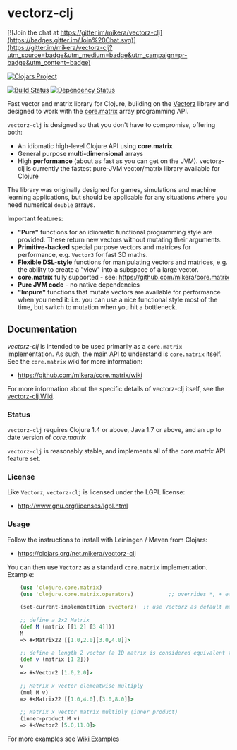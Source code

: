 vectorz-clj
===========

[![Join the chat at https://gitter.im/mikera/vectorz-clj](https://badges.gitter.im/Join%20Chat.svg)](https://gitter.im/mikera/vectorz-clj?utm_source=badge&utm_medium=badge&utm_campaign=pr-badge&utm_content=badge)

[![Clojars Project](http://clojars.org/net.mikera/vectorz-clj/latest-version.svg)](http://clojars.org/net.mikera/vectorz-clj)

[![Build Status](https://travis-ci.org/mikera/vectorz-clj.png?branch=develop)](https://travis-ci.org/mikera/vectorz-clj) [![Dependency Status](https://www.versioneye.com/user/projects/54deed26271c93696000004a/badge.svg?style=flat)](https://www.versioneye.com/user/projects/54deed26271c93696000004a)

Fast vector and matrix library for Clojure, building on the [Vectorz](https://github.com/mikera/vectorz) library and designed to work with the [core.matrix](https://github.com/mikera/core.matrix) array programming API.

`vectorz-clj` is designed so that you don't have to compromise, offering both:

 - An idiomatic high-level Clojure API using **core.matrix**
 - General purpose **multi-dimensional** arrays
 - High **performance** (about as fast as you can get on the JVM). vectorz-clj is currently the fastest pure-JVM vector/matrix library available for Clojure

The library was originally designed for games, simulations and machine learning applications, 
but should be applicable for any situations where you need numerical `double` arrays.

Important features:

 - **"Pure"** functions for an idiomatic functional programming style are provided. These return new vectors without mutating their arguments.
 - **Primitive-backed** special purpose vectors and matrices for performance, e.g. `Vector3` for fast 3D maths.
 - **Flexible DSL-style** functions for manipulating vectors and matrices, e.g. the ability to create a "view" into a subspace of a large vector.
 - **core.matrix** fully supported - see: https://github.com/mikera/core.matrix 
 - **Pure JVM code** - no native dependencies
 - **"Impure"** functions that mutate vectors are available for performance when you need it: i.e. you can use a nice functional style most of the time, but switch to mutation when you hit a bottleneck.
 
## Documentation

*vectorz-clj* is intended to be used primarily as a `core.matrix` implementation. As such, the main API to understand is `core.matrix` itself. See the `core.matrix` wiki for more information:

 - https://github.com/mikera/core.matrix/wiki

For more information about the specific details of vectorz-clj itself, see the [vectorz-clj Wiki](https://github.com/mikera/vectorz-clj/wiki).

### Status

`vectorz-clj` requires Clojure 1.4 or above, Java 1.7 or above, and an up to date version of *core.matrix*

`vectorz-clj` is reasonably stable, and implements all of the *core.matrix* API feature set. 


### License

Like `Vectorz`, `vectorz-clj` is licensed under the LGPL license:

 - http://www.gnu.org/licenses/lgpl.html

### Usage

Follow the instructions to install with Leiningen / Maven from Clojars: 

 - https://clojars.org/net.mikera/vectorz-clj
 
You can then use `Vectorz` as a standard `core.matrix` implementation. Example:

```clojure
    (use 'clojure.core.matrix)
    (use 'clojure.core.matrix.operators)           ;; overrides *, + etc. for matrices
    
    (set-current-implementation :vectorz)  ;; use Vectorz as default matrix implementation
    
    ;; define a 2x2 Matrix
    (def M (matrix [[1 2] [3 4]]))
    M
    => #<Matrix22 [[1.0,2.0][3.0,4.0]]>
    
    ;; define a length 2 vector (a 1D matrix is considered equivalent to a vector in core.matrix)
    (def v (matrix [1 2]))
    v
    => #<Vector2 [1.0,2.0]>
    
    ;; Matrix x Vector elementwise multiply
    (mul M v)
    => #<Matrix22 [[1.0,4.0],[3.0,8.0]]>
    
    ;; Matrix x Vector matrix multiply (inner product)
    (inner-product M v)
    => #<Vector2 [5.0,11.0]>
```

For more examples see [Wiki Examples](https://github.com/mikera/vectorz-clj/wiki/Examples)
